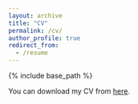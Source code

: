 ```yaml
---
layout: archive
title: "CV"
permalink: /cv/
author_profile: true
redirect_from:
  - /resume
---
```


{% include base_path %}

You can download my CV from [here](https://esrasuel.github.io/files/EsraSuel_CV_01June2022.pdf).
